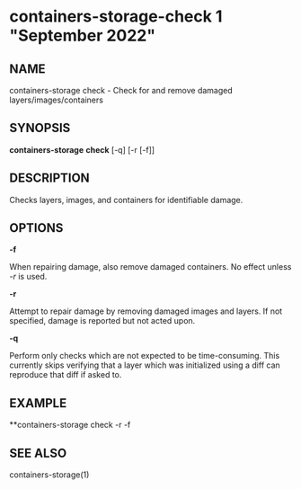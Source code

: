 # containers-storage-check 1 "September 2022"

## NAME
containers-storage check - Check for and remove damaged layers/images/containers

## SYNOPSIS
**containers-storage** **check** [-q] [-r [-f]]

## DESCRIPTION
Checks layers, images, and containers for identifiable damage.

## OPTIONS

**-f**

When repairing damage, also remove damaged containers.  No effect unless *-r*
is used.

**-r**

Attempt to repair damage by removing damaged images and layers.  If not
specified, damage is reported but not acted upon.

**-q**

Perform only checks which are not expected to be time-consuming.  This
currently skips verifying that a layer which was initialized using a diff can
reproduce that diff if asked to.

## EXAMPLE
**containers-storage check -r -f

## SEE ALSO
containers-storage(1)

